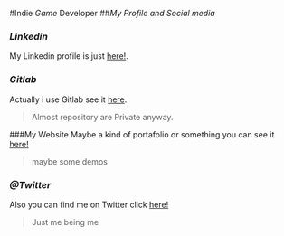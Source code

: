 #Indie *Game* Developer
##*My Profile and Social media*

### *Linkedin*
My Linkedin profile is just [here!](https://cl.linkedin.com/in/pwenger).
### *Gitlab*
Actually i use Gitlab see it [here](https://gitlab.com/u/Souki).
>Almost repository are Private anyway.

###My Website
Maybe a kind of portafolio or something you can see it [here!](http://www.wenger.cl)
>maybe some demos

### *@Twitter*
Also you can find me on Twitter click [here!](https://www.twitter.com/souki_y)
>Just me being me
